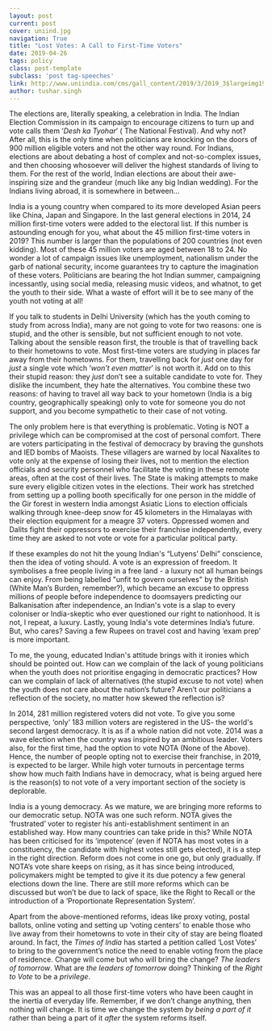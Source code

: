 ```yaml
---
layout: post
current: post
cover: uniind.jpg
navigation: True
title: "Lost Votes: A Call to First-Time Voters"
date: 2019-04-26
tags: policy
class: post-template
subclass: 'post tag-speeches'
link: http://www.uniindia.com/cms/gall_content/2019/3/2019_3$largeimg19_Mar_2019_143452360.jpg
author: tushar.singh
---
```

The elections are, literally speaking, a celebration in India. The Indian Election Commission in its campaign to encourage citizens to turn up and vote calls them ‘*Desh ka Tyohar*’ ( The National Festival). And why not? After all, this is the only time when politicians are knocking on the doors of 900 million eligible voters and not the other way round. For Indians, elections are about debating a host of complex and not-so-complex issues, and then choosing whosoever will deliver the highest standards of living to them. For the rest of the world, Indian elections are about their awe-inspiring size and the grandeur (much like any big Indian wedding). For the Indians living abroad, it is somewhere in between…

  

India is a young country when compared to its more developed Asian peers like China, Japan and Singapore. In the last general elections in 2014, 24 million first-time voters were added to the electoral list. If this number is astounding enough for you, what about the 45 million first-time voters in 2019? This number is larger than the populations of 200 countries (not even kidding). Most of these 45 million voters are aged between 18 to 24. No wonder a lot of campaign issues like unemployment, nationalism under the garb of national security, income guarantees try to capture the imagination of these voters. Politicians are bearing the hot Indian summer, campaigning incessantly, using social media, releasing music videos, and whatnot, to get the youth to their side. What a waste of effort will it be to see many of the youth not voting at all!

  

If you talk to students in Delhi University (which has the youth coming to study from across India), many are not going to vote for two reasons: one is stupid, and the other is sensible, but not sufficient enough to not vote. Talking about the sensible reason first, the trouble is that of travelling back to their hometowns to vote. Most first-time voters are studying in places far away from their hometowns. For them, travelling back for *just* one day for *just* a single vote which ‘*won’t even matter*’ is not worth it. Add on to this their stupid reason: they *just* don’t see a suitable candidate to vote for. They dislike the incumbent, they hate the alternatives. You combine these two reasons: of having to travel all way back to your hometown (India is a big country, geographically speaking) only to vote for someone you do not support, and you become sympathetic to their case of not voting.

  

The only problem here is that everything is problematic. Voting is NOT a privilege which can be compromised at the cost of personal comfort. There are voters participating in the festival of democracy by braving the gunshots and IED bombs of Maoists. These villagers are warned by local Naxalites to vote only at the expense of losing their lives, not to mention the election officials and security personnel who facilitate the voting in these remote areas, often at the cost of their lives. The State is making attempts to make sure every eligible citizen votes in the elections. Their work has stretched from setting up a polling booth specifically for one person in the middle of the Gir forest in western India amongst Asiatic Lions to election officials walking through knee-deep snow for 45 kilometers in the Himalayas with their election equipment for a meagre 37 voters. Oppressed women and Dalits fight their oppressors to exercise their franchise independently, every time they are asked to not vote or vote for a particular political party.

  

If these examples do not hit the young Indian's “Lutyens’ Delhi” conscience, then the idea of voting should. A vote is an expression of freedom. It symbolises a free people living in a free land - a luxury not all human beings can enjoy. From being labelled "unfit to govern ourselves" by the British (White Man’s Burden, remember?), which became an excuse to oppress millions of people before independence to doomsayers predicting our Balkanisation after independence, an Indian's vote is a slap to every coloniser or India-skeptic who ever questioned our right to nationhood. It is not, I repeat, a luxury. Lastly, young India's vote determines India’s future. But, who cares? Saving a few Rupees on travel cost and having ‘exam prep’ is more important.

  

To me, the young, educated Indian's attitude brings with it ironies which should be pointed out. How can we complain of the lack of young politicians when the youth does not prioritise engaging in democratic practices? How can we complain of lack of alternatives (the stupid excuse to not vote) when the youth does not care about the nation’s future? Aren’t our politicians a reflection of the society, no matter how skewed the reflection is?

  

In 2014, 281 million registered voters did not vote. To give you some perspective, ‘only’ 183 million voters are registered in the US- the world's second largest democracy. It is as if a whole nation did not vote. 2014 was a wave election when the country was inspired by an ambitious leader. Voters also, for the first time, had the option to vote NOTA (None of the Above). Hence, the number of people opting not to exercise their franchise, in 2019, is expected to be larger. While high voter turnouts in percentage terms show how much faith Indians have in democracy, what is being argued here is the reason(s) to not vote of a very important section of the society is deplorable.

  

India is a young democracy. As we mature, we are bringing more reforms to our democratic setup. NOTA was one such reform. NOTA gives the ‘frustrated’ voter to register his anti-establishment sentiment in an established way. How many countries can take pride in this? While NOTA has been criticised for its ‘impotence’ (even if NOTA has most votes in a constituency, the candidate with highest votes still gets elected), it is a step in the right direction. Reform does not come in one go, but only gradually. If NOTA’s vote share keeps on rising, as it has since being introduced, policymakers might be tempted to give it its due potency a few general elections down the line. There are still more reforms which can be discussed but won’t be due to lack of space, like the Right to Recall or the introduction of a ‘Proportionate Representation System’.

  

Apart from the above-mentioned reforms, ideas like proxy voting, postal ballots, online voting and setting up ‘voting centers’ to enable those who live away from their hometowns to vote in their city of stay are being floated around. In fact, the *Times of India* has started a petition called ‘Lost Votes’ to bring to the government’s notice the need to enable voting from the place of residence. Change will come but who will bring the change? *The leaders of tomorrow*. What are *the leaders of tomorrow* doing? Thinking of the *Right to Vote* to be a *privilege*.

  

This was an appeal to all those first-time voters who have been caught in the inertia of everyday life. Remember, if we don’t change anything, then nothing will change. It is time we change the system *by being a part of it* rather than being a part of it *after* the system reforms itself.
